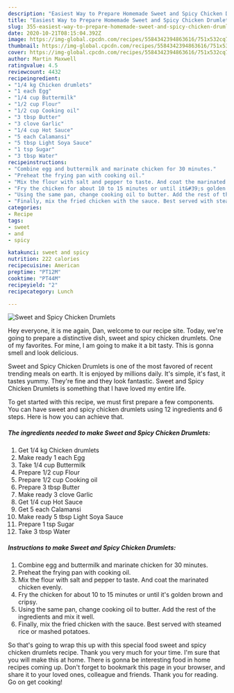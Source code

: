 ```yaml
---
description: "Easiest Way to Prepare Homemade Sweet and Spicy Chicken Drumlets"
title: "Easiest Way to Prepare Homemade Sweet and Spicy Chicken Drumlets"
slug: 355-easiest-way-to-prepare-homemade-sweet-and-spicy-chicken-drumlets
date: 2020-10-21T08:15:04.392Z
image: https://img-global.cpcdn.com/recipes/5584342394863616/751x532cq70/sweet-and-spicy-chicken-drumlets-recipe-main-photo.jpg
thumbnail: https://img-global.cpcdn.com/recipes/5584342394863616/751x532cq70/sweet-and-spicy-chicken-drumlets-recipe-main-photo.jpg
cover: https://img-global.cpcdn.com/recipes/5584342394863616/751x532cq70/sweet-and-spicy-chicken-drumlets-recipe-main-photo.jpg
author: Martin Maxwell
ratingvalue: 4.5
reviewcount: 4432
recipeingredient:
- "1/4 kg Chicken drumlets"
- "1 each Egg"
- "1/4 cup Buttermilk"
- "1/2 cup Flour"
- "1/2 cup Cooking oil"
- "3 tbsp Butter"
- "3 clove Garlic"
- "1/4 cup Hot Sauce"
- "5 each Calamansi"
- "5 tbsp Light Soya Sauce"
- "1 tsp Sugar"
- "3 tbsp Water"
recipeinstructions:
- "Combine egg and buttermilk and marinate chicken for 30 minutes."
- "Preheat the frying pan with cooking oil."
- "Mix the flour with salt and pepper to taste. And coat the marinated chicken evenly."
- "Fry the chicken for about 10 to 15 minutes or until it&#39;s golden brown and cripsy."
- "Using the same pan, change cooking oil to butter. Add the rest of the ingredients and mix it well."
- "Finally, mix the fried chicken with the sauce. Best served with steamed rice or mashed potatoes."
categories:
- Recipe
tags:
- sweet
- and
- spicy

katakunci: sweet and spicy 
nutrition: 222 calories
recipecuisine: American
preptime: "PT12M"
cooktime: "PT44M"
recipeyield: "2"
recipecategory: Lunch

---
```



![Sweet and Spicy Chicken Drumlets](https://img-global.cpcdn.com/recipes/5584342394863616/751x532cq70/sweet-and-spicy-chicken-drumlets-recipe-main-photo.jpg)

Hey everyone, it is me again, Dan, welcome to our recipe site. Today, we're going to prepare a distinctive dish, sweet and spicy chicken drumlets. One of my favorites. For mine, I am going to make it a bit tasty. This is gonna smell and look delicious.

Sweet and Spicy Chicken Drumlets is one of the most favored of recent trending meals on earth. It is enjoyed by millions daily. It's simple, it's fast, it tastes yummy. They're fine and they look fantastic. Sweet and Spicy Chicken Drumlets is something that I have loved my entire life.




To get started with this recipe, we must first prepare a few components. You can have sweet and spicy chicken drumlets using 12 ingredients and 6 steps. Here is how you can achieve that.

<!--inarticleads1-->

##### The ingredients needed to make Sweet and Spicy Chicken Drumlets:

1. Get 1/4 kg Chicken drumlets
1. Make ready 1 each Egg
1. Take 1/4 cup Buttermilk
1. Prepare 1/2 cup Flour
1. Prepare 1/2 cup Cooking oil
1. Prepare 3 tbsp Butter
1. Make ready 3 clove Garlic
1. Get 1/4 cup Hot Sauce
1. Get 5 each Calamansi
1. Make ready 5 tbsp Light Soya Sauce
1. Prepare 1 tsp Sugar
1. Take 3 tbsp Water




<!--inarticleads2-->

##### Instructions to make Sweet and Spicy Chicken Drumlets:

1. Combine egg and buttermilk and marinate chicken for 30 minutes.
1. Preheat the frying pan with cooking oil.
1. Mix the flour with salt and pepper to taste. And coat the marinated chicken evenly.
1. Fry the chicken for about 10 to 15 minutes or until it&#39;s golden brown and cripsy.
1. Using the same pan, change cooking oil to butter. Add the rest of the ingredients and mix it well.
1. Finally, mix the fried chicken with the sauce. Best served with steamed rice or mashed potatoes.




So that's going to wrap this up with this special food sweet and spicy chicken drumlets recipe. Thank you very much for your time. I'm sure that you will make this at home. There is gonna be interesting food in home recipes coming up. Don't forget to bookmark this page in your browser, and share it to your loved ones, colleague and friends. Thank you for reading. Go on get cooking!
